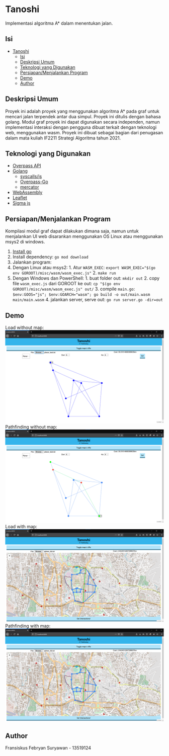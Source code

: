 # Tanoshi
Implementasi algoritma A* dalam menentukan jalan.

## Isi
- [Tanoshi](#tanoshi)
  - [Isi](#isi)
  - [Deskripsi Umum](#deskripsi-umum)
  - [Teknologi yang Digunakan](#teknologi-yang-digunakan)
  - [Persiapan/Menjalankan Program](#persiapanmenjalankan-program)
  - [Demo](#demo)
  - [Author](#author)

## Deskripsi Umum
Proyek ini adalah proyek yang menggunakan algoritma A* pada graf untuk mencari
jalan terpendek antar dua simpul. Proyek ini ditulis dengan bahasa golang.
Modul graf proyek ini dapat digunakan secara independen, namun implementasi
interaksi dengan pengguna dibuat terkait dengan teknologi web, menggunakan
wasm.
Proyek ini dibuat sebagai bagian dari penugasan dalam mata kuliah IF2211
Strategi Algoritma tahun 2021.

## Teknologi yang Digunakan
- [Overpass API](https://wiki.openstreetmap.org/wiki/Overpass_API)
- [Golang](https://golang.org)
  - [syscalls/js](https://golang.org/pkg/syscalls/js)
  - [Overpass-Go](https://github.com/serjvanilla/overpass)
  - [mercator](https://github.com/davvo/mercator)
- [WebAssembly](https://webassembly.org)
- [Leaflet](https://leafletjs.com)
- [Sigma js](https://sigmajs.org)

## Persiapan/Menjalankan Program
Kompilasi modul graf dapat dilakukan dimana saja, namun untuk menjalankan UI
web disarankan menggunakan OS Linux atau menggunakan msys2 di windows.

1. [Install go](https://golang.org/dl)
2. Install dependency: `go mod download`
3. Jalankan program:
  1. Dengan Linux atau msys2:
    1. Atur `WASM_EXEC`: `export WASM_EXEC="$(go env GOROOT)/misc/wasm/wasm_exec.js"`
    2. `make run`
  2. Dengan Windows dan PowerShell:
    1. buat folder out: `mkdir out`
    2. copy file `wasm_exec.js` dari GOROOT ke out: `cp "$(go env GOROOT)/misc/wasm/wasm_exec.js" out/`
    3. compile `main.go`: `$env:GOOS="js"; $env:GOARCH="wasm"; go build -o out/main.wasm main/main.wasm`
    4. jalankan server, serve out: `go run server.go -dir=out`


## Demo
Load without map:
![Load without map](screenshot/planar_load.png)
Pathfinding without map:
![Path without map](screenshot/planar_path.png)
Load with map:
![Load with map](screenshot/path.png)
Pathfinding with map:
![Path with map](screenshot/path.png)

## Author
Fransiskus Febryan Suryawan - 13519124